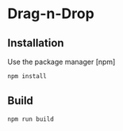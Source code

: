 # Drag-n-Drop


## Installation

Use the package manager [npm]

```bash
npm install
```

## Build

```bash
npm run build
```
